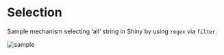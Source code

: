 Selection
================

Sample mechanism selecting ‘all’ string in Shiny by using `regex` via
`filter`.

![sample](sample_run.gif)

